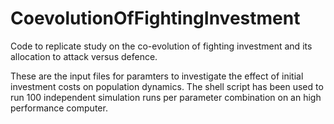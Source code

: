 # CoevolutionOfFightingInvestment
Code to replicate study on the co-evolution of fighting investment and its allocation to attack versus defence.

These are the input files for paramters to investigate the effect of initial investment costs on population dynamics. The shell script has been used to run 100 independent simulation runs per parameter combination on an high performance computer.
